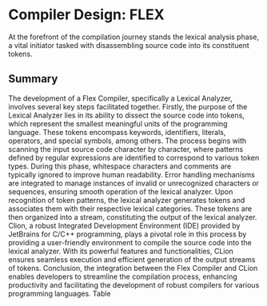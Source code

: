 # Compiler Design: FLEX

At the forefront of the compilation journey stands the lexical analysis phase, a vital initiator tasked with disassembling source code into its constituent tokens.

## Summary
The development of a Flex Compiler, specifically a Lexical Analyzer, involves several key steps facilitated together.
Firstly, the purpose of the Lexical Analyzer lies in its ability to dissect the source code into tokens, which represent the smallest meaningful units of the programming language. These tokens encompass keywords, identifiers, literals, operators, and special symbols, among others.
The process begins with scanning the input source code character by character, where patterns defined by regular expressions are identified to correspond to various token types. During this phase, whitespace characters and comments are typically ignored to improve human readability.
Error handling mechanisms are integrated to manage instances of invalid or unrecognized characters or sequences, ensuring smooth operation of the lexical analyzer.
Upon recognition of token patterns, the lexical analyzer generates tokens and associates them with their respective lexical categories. These tokens are then organized into a stream, constituting the output of the lexical analyzer.
Clion, a robust Integrated Development Environment (IDE) provided by JetBrains for C/C++ programming, plays a pivotal role in this process by providing a user-friendly environment to compile the source code into the lexical analyzer. With its powerful features and functionalities, CLion ensures seamless execution and efficient generation of the output streams of tokens.
Conclusion, the integration between the Flex Compiler and CLion enables developers to streamline the compilation process, enhancing productivity and facilitating the development of robust compilers for various programming languages.
Table 
